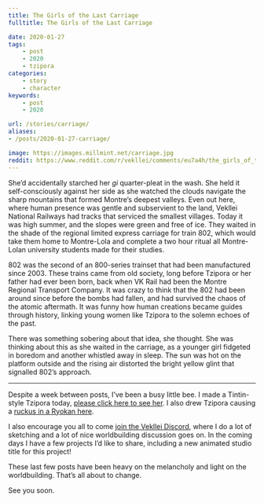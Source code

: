 ```yaml
---
title: The Girls of the Last Carriage
fulltitle: The Girls of the Last Carriage

date: 2020-01-27
tags:
    - post
    - 2020
    - tzipora
categories:
    - story
    - character
keywords:
    - post
    - 2020

url: /stories/carriage/
aliases:
- /posts/2020-01-27-carriage/

image: https://images.millmint.net/carriage.jpg
reddit: https://www.reddit.com/r/vekllei/comments/eu7a4h/the_girls_of_the_last_carriage/
---
```


She’d accidentally starched her *gi* quarter-pleat in the wash. She held it self-consciously against her side as she watched the clouds navigate the sharp mountains that formed Montre’s deepest valleys. Even out here, where human presence was gentle and subservient to the land, Vekllei National Railways had tracks that serviced the smallest villages. Today it was high summer, and the slopes were green and free of ice. They waited in the shade of the regional limited express carriage for train 802, which would take them home to Montre-Lola and complete a two hour ritual all Montre-Lolan university students made for their studies.

802 was the second of an 800-series trainset that had been manufactured since 2003. These trains came from old society, long before Tzipora or her father had ever been born, back when VK Rail had been the Montre Regional Transport Company. It was crazy to think that the 802 had been around since before the bombs had fallen, and had survived the chaos of the atomic aftermath. It was funny how human creations became guides through history, linking young women like Tzipora to the solemn echoes of the past.

There was something sobering about that idea, she thought. She was thinking about this as she waited in the carriage, as a younger girl fidgeted in boredom and another whistled away in sleep. The sun was hot on the platform outside and the rising air distorted the bright yellow glint that signalled 802’s approach.
*****
Despite a week between posts, I’ve been a busy little bee. I made a Tintin-style Tzipora today, [please click here to see her](https://imgur.com/a/VJSR4mn). I also drew Tzipora causing a [ruckus in a Ryokan here](https://imgur.com/a/hAkBZ1i).

I also encourage you all to come [join the Vekllei Discord](https://discord.gg/dCE6vSU), where I do a lot of sketching and a lot of nice worldbuilding discussion goes on. In the coming days I have a few projects I’d like to share, including a new animated studio title for this project!

These last few posts have been heavy on the melancholy and light on the worldbuilding. That’s all about to change.

See you soon.
